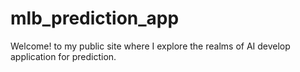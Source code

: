 # mlb_prediction_app
Welcome! to my public site where I explore the realms of AI develop application for prediction.
